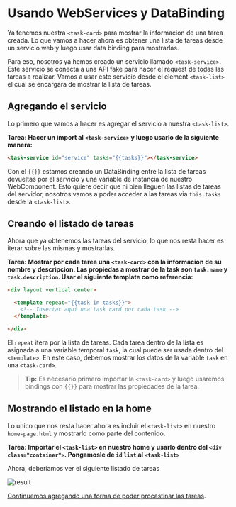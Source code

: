 # Usando WebServices y DataBinding

Ya tenemos nuestra `<task-card>` para mostrar la informacion de una tarea creada. Lo que vamos a hacer ahora es obtener una lista de tareas desde un servicio web y luego usar data binding para mostrarlas.

Para eso, nosotros ya hemos creado un servicio llamado `<task-service>`. Este servicio se conecta a una API fake para hacer el request de todas las tareas a realizar. Vamos a usar este servicio desde el element `<task-list>` el cual se encargara de mostrar la lista de tareas.

## Agregando el servicio

Lo primero que vamos a hacer es agregar el servicio a nuestra `<task-list>`.

**Tarea: Hacer un import al `<task-service>` y luego usarlo de la siguiente manera:**

````html
<task-service id="service" tasks="{{tasks}}"></task-service>
````

Con el `{{}}` estamos creando un DataBinding entre la lista de tareas devueltas por el servicio y una variable de instancia de nuestro WebComponent. Esto quiere decir que ni bien lleguen las listas de tareas del servidor, nosotros vamos a poder acceder a las tareas via `this.tasks` desde la `<task-list>`.

## Creando el listado de tareas

Ahora que ya obtenemos las tareas del servicio, lo que nos resta hacer es iterar sobre las mismas y mostrarlas. 

**Tarea: Mostrar por cada tarea una `<task-card>` con la informacion de su nombre y descripcion. Las propiedas a mostrar de la task son `task.name` y `task.description`. Usar el siguiente template como referencia:**

````html
<div layout vertical center>

  <template repeat="{{task in tasks}}">
    <!-- Insertar aqui una task card por cada task -->
  </template>

</div>
````

El `repeat` itera por la lista de tareas. Cada tarea dentro de la lista es asignada a una variable temporal `task`, la cual puede ser usada dentro del `<template>`. En este caso, debemos mostrar los datos de la variable `task` en una `<task-card>`.

> **Tip:** Es necesario primero importar la `<task-card>` y luego usaremos bindings con `{{}}` para mostrar las propiedades de la tarea.

## Mostrando el listado en la home

Lo unico que nos resta hacer ahora es incluir el `<task-list>` en nuestro `home-page.html` y mostrarlo como parte del contenido.

**Tarea: Importar el `<task-list>` en nuestro home y usarlo dentro del `<div class="container">`. Pongamosle de `id` `list` al `<task-list>`**

Ahora, deberiamos ver el siguiente listado de tareas

![result](https://cloudup.com/cG15DAWYgXr+)

[Continuemos agregando una forma de poder procastinar las tareas](5-procastinating-tasks.md).

